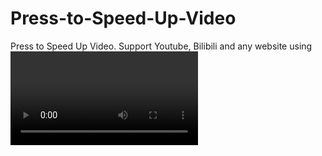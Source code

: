 # Press-to-Speed-Up-Video
Press to Speed Up Video. Support Youtube, Bilibili and any website using <video>  
[Install](https://greasyfork.org/zh-CN/scripts/465207-press-to-speed-up-video)  
